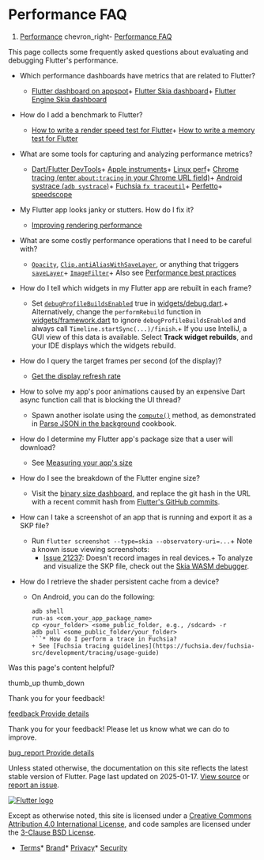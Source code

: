 Performance FAQ
===============

1. [Performance](/perf) chevron\_right- [Performance FAQ](/perf/faq)

This page collects some frequently asked questions about evaluating and debugging Flutter's performance.

* Which performance dashboards have metrics that are related to Flutter?
  + [Flutter dashboard on appspot](https://flutter-dashboard.appspot.com/)+ [Flutter Skia dashboard](https://flutter-flutter-perf.skia.org/t/?subset=regressions)+ [Flutter Engine Skia dashboard](https://flutter-engine-perf.skia.org/t/?subset=regressions)

* How do I add a benchmark to Flutter?
  + [How to write a render speed test for Flutter](https://github.com/flutter/flutter/blob/main/docs/contributing/testing/How-to-write-a-render-speed-test-for-Flutter.md)+ [How to write a memory test for Flutter](https://github.com/flutter/flutter/blob/main/docs/contributing/testing/How-to-write-a-memory-test-for-Flutter.md)

* What are some tools for capturing and analyzing performance metrics?
  + [Dart/Flutter DevTools](/tools/devtools)+ [Apple instruments](https://en.wikipedia.org/wiki/Instruments_(software))+ [Linux perf](https://en.wikipedia.org/wiki/Perf_(Linux))+ [Chrome tracing (enter `about:tracing` in your Chrome URL field)](https://www.chromium.org/developers/how-tos/trace-event-profiling-tool)+ [Android systrace (`adb systrace`)](https://developer.android.com/studio/profile/systrace)+ [Fuchsia `fx traceutil`](https://fuchsia.dev/fuchsia-src/development/tracing/usage-guide)+ [Perfetto](https://ui.perfetto.dev/)+ [speedscope](https://www.speedscope.app/)

* My Flutter app looks janky or stutters. How do I fix it?
  + [Improving rendering performance](/perf/rendering-performance)

* What are some costly performance operations that I need to be careful with?
  + [`Opacity`](https://api.flutter.dev/flutter/widgets/Opacity-class.html), [`Clip.antiAliasWithSaveLayer`](https://api.flutter.dev/flutter/dart-ui/Clip.html#antiAliasWithSaveLayer), or anything that triggers [`saveLayer`](https://api.flutter.dev/flutter/dart-ui/Canvas/saveLayer.html)+ [`ImageFilter`](https://api.flutter.dev/flutter/dart-ui/ImageFilter-class.html)+ Also see [Performance best practices](/perf/best-practices)

* How do I tell which widgets in my Flutter app are rebuilt in each frame?
  + Set [`debugProfileBuildsEnabled`](https://api.flutter.dev/flutter/widgets/debugProfileBuildsEnabled.html) true in [widgets/debug.dart](https://github.com/flutter/flutter/blob/main/packages/flutter/lib/src/widgets/debug.dart).+ Alternatively, change the `performRebuild` function in [widgets/framework.dart](https://github.com/flutter/flutter/blob/main/packages/flutter/lib/src/widgets/framework.dart) to ignore `debugProfileBuildsEnabled` and always call `Timeline.startSync(...)/finish`.+ If you use IntelliJ, a GUI view of this data is available. Select **Track widget rebuilds**, and your IDE displays which the widgets rebuild.

* How do I query the target frames per second (of the display)?
  + [Get the display refresh rate](https://github.com/flutter/flutter/blob/main/engine/src/flutter/docs/Engine-specific-Service-Protocol-extensions.md#get-the-display-refresh-rate-_fluttergetdisplayrefreshrate)

* How to solve my app's poor animations caused by an expensive Dart async function call that is blocking the UI thread?
  + Spawn another isolate using the [`compute()`](https://api.flutter.dev/flutter/foundation/compute-constant.html) method, as demonstrated in [Parse JSON in the background](/cookbook/networking/background-parsing) cookbook.

* How do I determine my Flutter app's package size that a user will download?
  + See [Measuring your app's size](/perf/app-size)

* How do I see the breakdown of the Flutter engine size?
  + Visit the [binary size dashboard](https://storage.googleapis.com/flutter_infra_release/flutter/241c87ad800beeab545ab867354d4683d5bfb6ce/android-arm-release/sizes/index.html), and replace the git hash in the URL with a recent commit hash from [Flutter's GitHub commits](https://github.com/flutter/flutter/commits/main).

* How can I take a screenshot of an app that is running and export it as a SKP file?
  + Run `flutter screenshot --type=skia --observatory-uri=...`+ Note a known issue viewing screenshots:
      - [Issue 21237](https://github.com/flutter/flutter/issues/21237): Doesn't record images in real devices.+ To analyze and visualize the SKP file, check out the [Skia WASM debugger](https://debugger.skia.org/).

* How do I retrieve the shader persistent cache from a device?
  + On Android, you can do the following:

    ```
    adb shell
    run-as <com.your_app_package_name>
    cp <your_folder> <some_public_folder, e.g., /sdcard> -r
    adb pull <some_public_folder/your_folder>
    ```* How do I perform a trace in Fuchsia?
    + See [Fuchsia tracing guidelines](https://fuchsia.dev/fuchsia-src/development/tracing/usage-guide)

Was this page's content helpful?

thumb\_up thumb\_down

Thank you for your feedback!

 [feedback Provide details](https://github.com/flutter/website/issues/new?template=1_page_issue.yml&&page-url=https://docs.flutter.dev/perf/faq/&page-source=https://github.com/flutter/website/tree/main/src/content/perf/faq.md)

Thank you for your feedback! Please let us know what we can do to improve.

 [bug\_report Provide details](https://github.com/flutter/website/issues/new?template=1_page_issue.yml&&page-url=https://docs.flutter.dev/perf/faq/&page-source=https://github.com/flutter/website/tree/main/src/content/perf/faq.md)

Unless stated otherwise, the documentation on this site reflects the latest stable version of Flutter. Page last updated on 2025-01-17. [View source](https://github.com/flutter/website/tree/main/src/content/perf/faq.md) or [report an issue](https://github.com/flutter/website/issues/new?template=1_page_issue.yml&&page-url=https://docs.flutter.dev/perf/faq/&page-source=https://github.com/flutter/website/tree/main/src/content/perf/faq.md "Report an issue with this page").

[![Flutter logo](/assets/images/branding/flutter/logo+text/horizontal/white.svg)](https://flutter.dev)

Except as otherwise noted, this site is licensed under a [Creative Commons Attribution 4.0 International License](https://creativecommons.org/licenses/by/4.0/), and code samples are licensed under the [3-Clause BSD License](https://opensource.org/licenses/BSD-3-Clause).

* [Terms](/tos "Terms of use")* [Brand](/brand "Brand usage guidelines")* [Privacy](https://policies.google.com/privacy "Privacy policy")* [Security](/security "Security philosophy and practices")

   